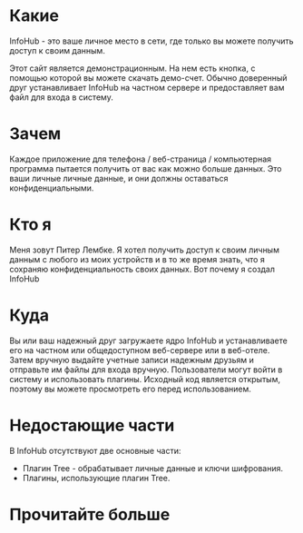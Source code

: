 # Какие

InfoHub - это ваше личное место в сети, где только вы можете получить доступ к своим данным.

Этот сайт является демонстрационным. На нем есть кнопка, с помощью которой вы можете скачать демо-счет. Обычно доверенный друг устанавливает InfoHub на частном сервере и предоставляет вам файл для входа в систему.

# Зачем

Каждое приложение для телефона / веб-страница / компьютерная программа пытается получить от вас как можно больше данных. Это ваши личные личные данные, и они должны оставаться конфиденциальными.

# Кто я

Меня зовут Питер Лембке. Я хотел получить доступ к своим личным данным с любого из моих устройств и в то же время знать, что я сохраняю конфиденциальность своих данных. Вот почему я создал InfoHub

# Куда

Вы или ваш надежный друг загружаете ядро InfoHub и устанавливаете его на частном или общедоступном веб-сервере или в веб-отеле. Затем вручную выдайте учетные записи надежным друзьям и отправьте им файлы для входа вручную. Пользователи могут войти в систему и использовать плагины. Исходный код является открытым, поэтому вы можете просмотреть его перед использованием.

# Недостающие части

В InfoHub отсутствуют две основные части:

* Плагин Tree - обрабатывает личные данные и ключи шифрования.
* Плагины, использующие плагин Tree.

# Прочитайте больше
